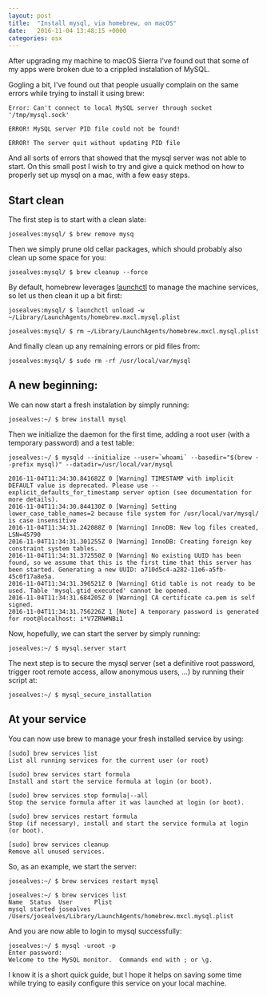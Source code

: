 ```yaml
---
layout: post
title:  "Install mysql, via homebrew, on macOS"
date:   2016-11-04 13:48:15 +0000
categories: osx
---
```


After upgrading my machine to macOS Sierra I've found out that some of my apps were broken due to a crippled instalation of MySQL.

Gogling a bit, I've found out that people usually complain on the same errors while trying to install it using brew:

    Error: Can't connect to local MySQL server through socket '/tmp/mysql.sock'

    ERROR! MySQL server PID file could not be found!

    ERROR! The server quit without updating PID file

And all sorts of errors that showed that the mysql server was not able to start. On this small post I wish to try and give a quick method on how to properly set up mysql on a mac, with a few easy steps.

## Start clean

The first step is to start with a clean slate:

    josealves:mysql/ $ brew remove mysq

Then we simply prune old cellar packages, which should probably also clean up some space for you:

    josealves:mysql/ $ brew cleanup --force

By default, homebrew leverages [launchctl](https://developer.apple.com/legacy/library/documentation/Darwin/Reference/ManPages/man1/launchctl.1.html) to manage the machine services, so let us then clean it up a bit first:

    josealves:mysql/ $ launchctl unload -w ~/Library/LaunchAgents/homebrew.mxcl.mysql.plist

    josealves:mysql/ $ rm ~/Library/LaunchAgents/homebrew.mxcl.mysql.plist

And finally clean up any remaining errors or pid files from:

    josealves:mysql/ $ sudo rm -rf /usr/local/var/mysql

## A new beginning:

We can now start a fresh instalation by simply running:

    josealves:~/ $ brew install mysql

Then we initialize the daemon for the first time, adding a root user (with a temporary password) and a test table:

    josealves:~/ $ mysqld --initialize --user=`whoami` --basedir="$(brew --prefix mysql)" --datadir=/usr/local/var/mysql

    2016-11-04T11:34:30.841682Z 0 [Warning] TIMESTAMP with implicit DEFAULT value is deprecated. Please use --explicit_defaults_for_timestamp server option (see documentation for more details).
    2016-11-04T11:34:30.844130Z 0 [Warning] Setting lower_case_table_names=2 because file system for /usr/local/var/mysql/ is case insensitive
    2016-11-04T11:34:31.242088Z 0 [Warning] InnoDB: New log files created, LSN=45790
    2016-11-04T11:34:31.301255Z 0 [Warning] InnoDB: Creating foreign key constraint system tables.
    2016-11-04T11:34:31.372550Z 0 [Warning] No existing UUID has been found, so we assume that this is the first time that this server has been started. Generating a new UUID: a710d5c4-a282-11e6-a5fb-45c0f17a8e5a.
    2016-11-04T11:34:31.396521Z 0 [Warning] Gtid table is not ready to be used. Table 'mysql.gtid_executed' cannot be opened.
    2016-11-04T11:34:31.684205Z 0 [Warning] CA certificate ca.pem is self signed.
    2016-11-04T11:34:31.756226Z 1 [Note] A temporary password is generated for root@localhost: i*V7ZRN#NBi1

Now, hopefully, we can start the server by simply running:

    josealves:~/ $ mysql.server start


The next step is to secure the mysql server (set a definitive root password, trigger root remote access, allow anonymous users, ...) by running their script at:

    josealves:~/ $ mysql_secure_installation

## At your service

You can now use brew to manage your fresh installed service by using:

    [sudo] brew services list
    List all running services for the current user (or root)

    [sudo] brew services start formula
    Install and start the service formula at login (or boot).

    [sudo] brew services stop formula|--all
    Stop the service formula after it was launched at login (or boot).

    [sudo] brew services restart formula
    Stop (if necessary), install and start the service formula at login (or boot).

    [sudo] brew services cleanup
    Remove all unused services.

So, as an example, we start the server:

    josealves:~/ $ brew services restart mysql

    josealves:~/ $ brew services list
    Name  Status  User      Plist
    mysql started josealves /Users/josealves/Library/LaunchAgents/homebrew.mxcl.mysql.plist

And you are now able to login to mysql successfully:

    josealves:~/ $ mysql -uroot -p
    Enter password:
    Welcome to the MySQL monitor.  Commands end with ; or \g.

I know it is a short quick guide, but I hope it helps on saving some time while trying to easily configure this service on your local machine.
